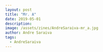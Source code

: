 ```yaml
---
layout: post
title: "Mr. A"
date: 2019-05-01
description: 
image: /assets/zines/AndreSaraiva-mr_a.jpg
author: Andre Saraiva
tags:
  - AndreSaraiva
---
```

